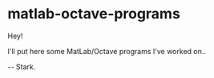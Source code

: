 # matlab-octave-programs

Hey!

I'll put here some MatLab/Octave programs I've worked on.. 


--
Stark.
